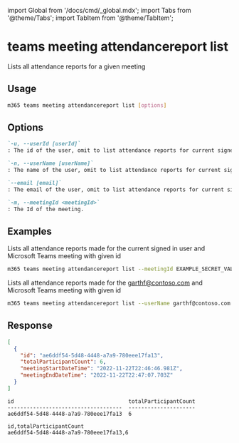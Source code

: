 <!-- DISCLAIMER: All secrets, passwords, and sensitive values in this document are examples only and not real credentials. -->
import Global from '/docs/cmd/_global.mdx';
import Tabs from '@theme/Tabs';
import TabItem from '@theme/TabItem';

# teams meeting attendancereport list

Lists all attendance reports for a given meeting

## Usage

```sh
m365 teams meeting attendancereport list [options]
```

## Options

```md definition-list
`-u, --userId [userId]`
: The id of the user, omit to list attendance reports for current signed in user. Use either  `id`, `userName` or `email`, but not multiple.

`-n, --userName [userName]`
: The name of the user, omit to list attendance reports for current signed in user. Use either `id`, `userName` or `email`, but not multiple.

`--email [email]`
: The email of the user, omit to list attendance reports for current signed in user. Use either `id`, `userName` or `email`, but not multiple.

`-m, --meetingId <meetingId>`
: The Id of the meeting.
```

<Global />

## Examples

Lists all attendance reports made for the current signed in user and Microsoft Teams meeting with given id

```sh
m365 teams meeting attendancereport list --meetingId EXAMPLE_SECRET_VALUE_PLACEHOLDER
```

Lists all attendance reports made for the garthf@contoso.com and Microsoft Teams meeting with given id

```sh
m365 teams meeting attendancereport list --userName garthf@contoso.com --meetingId EXAMPLE_SECRET_VALUE_PLACEHOLDER
```

## Response

<Tabs>
  <TabItem value="JSON">

  ```json
  [
    {
      "id": "ae6ddf54-5d48-4448-a7a9-780eee17fa13",
      "totalParticipantCount": 6,
      "meetingStartDateTime": "2022-11-22T22:46:46.981Z",
      "meetingEndDateTime": "2022-11-22T22:47:07.703Z"
    }
  ]
  ```

  </TabItem>
  <TabItem value="Text">

  ```text
  id                                    totalParticipantCount
  ------------------------------------  ---------------------
  ae6ddf54-5d48-4448-a7a9-780eee17fa13  6
  ```

  </TabItem>
  <TabItem value="CSV">

  ```csv
  id,totalParticipantCount
  ae6ddf54-5d48-4448-a7a9-780eee17fa13,6
  ```

  </TabItem>
</Tabs>
